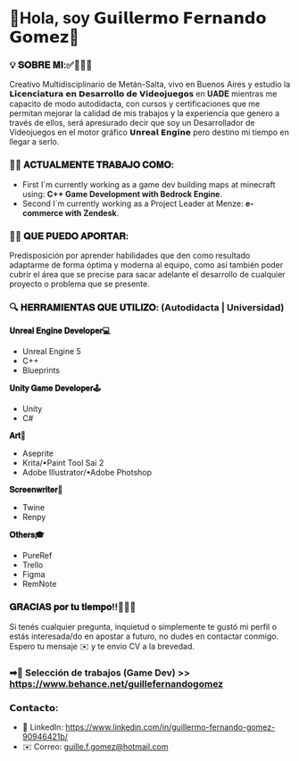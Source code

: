 # **💬Hola, soy 𝗚𝘂𝗶𝗹𝗹𝗲𝗿𝗺𝗼 𝗙𝗲𝗿𝗻𝗮𝗻𝗱𝗼 𝗚𝗼𝗺𝗲𝘇🎯**

### **💡 𝐒𝐎𝐁𝐑𝐄 𝐌𝐈:✅👨🏻‍💻**
Creativo Multidisciplinario de Metán-Salta, vivo en Buenos Aires y estudio la 𝗟𝗶𝗰𝗲𝗻𝗰𝗶𝗮𝘁𝘂𝗿𝗮 𝗲𝗻 𝗗𝗲𝘀𝗮𝗿𝗿𝗼𝗹𝗹𝗼 𝗱𝗲 𝗩𝗶𝗱𝗲𝗼𝗷𝘂𝗲𝗴𝗼𝘀 en 𝐔𝐀𝐃𝐄 mientras me capacito de modo autodidacta, con cursos y certificaciones que me permitan mejorar la calidad de mis trabajos y la experiencia que genero a través de ellos, será apresurado decir que soy un Desarrollador de Videojuegos en el motor gráfico 𝗨𝗻𝗿𝗲𝗮𝗹 𝗘𝗻𝗴𝗶𝗻𝗲 pero destino mi tiempo en llegar a serlo.

### **👩‍💻 𝐀𝐂𝐓𝐔𝐀𝐋𝐌𝐄𝐍𝐓𝐄 𝐓𝐑𝐀𝐁𝐀𝐉𝐎 𝐂𝐎𝐌𝐎:**
- First I´m currently working as a game dev building maps at minecraft using: **C++ Game Development with Bedrock Engine**.
- Second I´m currently working as a Project Leader at Menze: **e-commerce with Zendesk**.

### **🙌🏼 𝐐𝐔𝐄 𝐏𝐔𝐄𝐃𝐎 𝐀𝐏𝐎𝐑𝐓𝐀𝐑:**
Predisposición por aprender habilidades que den como resultado adaptarme de forma óptima y moderna al equipo, como así también poder cubrir el área que se precise para sacar adelante el desarrollo de cualquier proyecto o problema que se presente.

### **🔍 𝐇𝐄𝐑𝐑𝐀𝐌𝐈𝐄𝐍𝐓𝐀𝐒 𝐐𝐔𝐄 𝐔𝐓𝐈𝐋𝐈𝐙𝐎: (Autodidacta | Universidad)**

**𝐔𝐧𝐫𝐞𝐚𝐥 𝐄𝐧𝐠𝐢𝐧𝐞 𝐃𝐞𝐯𝐞𝐥𝐨𝐩𝐞𝐫💻**
- Unreal Engine 5
- C++
- Blueprints

**𝐔𝐧𝐢𝐭𝐲 𝐆𝐚𝐦𝐞 𝐃𝐞𝐯𝐞𝐥𝐨𝐩𝐞𝐫🕹️**
- Unity
- C#

**𝐀𝐫𝐭🍄**
- Aseprite
- Krita/•Paint Tool Sai 2
- Adobe Illustrator/•Adobe Photshop

**𝐒𝐜𝐫𝐞𝐞𝐧𝐰𝐫𝐢𝐭𝐞𝐫📖**
- Twine
- Renpy

**𝐎𝐭𝐡𝐞𝐫𝐬🎓**
- PureRef
- Trello
- Figma
- RemNote

### **𝐆𝐑𝐀𝐂𝐈𝐀𝐒 𝐩𝐨𝐫 𝐭𝐮 𝐭𝐢𝐞𝐦𝐩𝐨!!🙋🏻‍♂️**
Si tenés cualquier pregunta, inquietud o simplemente te gustó mi perfil o estás interesada/do en apostar a futuro, no dudes en contactar conmigo. Espero tu mensaje ✉️ y te envio CV a la brevedad.

### **➡💼 Selección de trabajos (Game Dev) >>** https://www.behance.net/guillefernandogomez

### **𝗖𝗼𝗻𝘁𝗮𝗰𝘁𝗼:**
- 📱 LinkedIn: https://www.linkedin.com/in/guillermo-fernando-gomez-90946421b/
- ✉️ Correo: guille.f.gomez@hotmail.com
